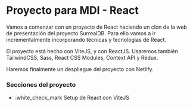 # Proyecto para MDI - React
Vamos a comenzar con un proyecto de React haciendo un clon de la web de presentación del proyecto SurrealDB. Para ello vamos a ir incrementalmente incorporando técnicas y tecnologías de React. 

El proyecto está hecho con ViteJS, y con ReactJS. Usaremos también TailwindCSS, Sass, React CSS Modules, Context API y Redux. 

Haremos finalmente un despliegue del proyecto con Netlify.

### Secciones del proyecto
- :white_check_mark Setup de React con ViteJS